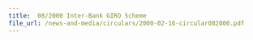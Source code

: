 ```yaml
---
title:  08/2000 Inter-Bank GIRO Scheme
file_url: /news-and-media/circulars/2000-02-16-circular082000.pdf 
---
```

